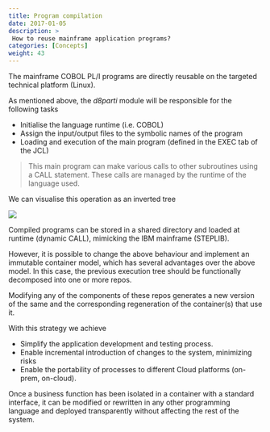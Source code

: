 ```yaml
---
title: Program compilation
date: 2017-01-05
description: >
 How to reuse mainframe application programs?
categories: [Concepts]
weight: 43
---
```


The mainframe COBOL PL/I programs are directly reusable on the targeted technical platform (Linux).

As mentioned above, the _d8parti_ module will be responsible for the following tasks

* Initialise the language runtime (i.e. COBOL)
* Assign the input/output files to the symbolic names of the program
* Loading and execution of the main program (defined in the EXEC tab of the JCL)


> This main program can make various calls to other subroutines using a CALL statement. These calls are managed by the runtime of the language used.


We can visualise this operation as an inverted tree


![](/img/others/arch-batch2-v1.0.png)


Compiled programs can be stored in a shared directory and loaded at runtime (dynamic CALL), mimicking the IBM mainframe (STEPLIB). 

However, it is possible to change the above behaviour and implement an immutable container model, which has several advantages over the above model. In this case, the previous execution tree should be functionally decomposed into one or more repos.

Modifying any of the components of these repos generates a new version of the same and the corresponding regeneration of the container(s) that use it.

With this strategy we achieve

* Simplify the application development and testing process.
* Enable incremental introduction of changes to the system, minimizing risks
* Enable the portability of processes to different Cloud platforms (on-prem, on-cloud).

Once a business function has been isolated in a container with a standard interface, it can be modified or rewritten in any other programming language and deployed transparently without affecting the rest of the system.   
